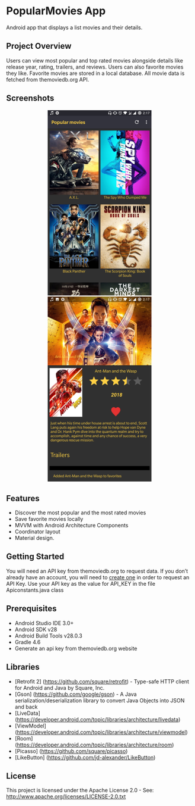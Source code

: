 # PopularMovies App
Android app that displays a list movies and their details.

## Project Overview
Users can view most popular and top rated movies alongside details like release year, rating, trailers, and reviews. Users can also favorite movies they like. Favorite movies are stored in a local database. 
All movie data is fetched from themoviedb.org API. 

<h2 align="left">Screenshots</h2>
<h4 align="center">
<img src="screenshots/main.jpg" width=280>
<img src="screenshots/detail.jpg" width=280>

## Features
*   Discover the most popular and the most rated movies
*   Save favorite movies locally
*   MVVM with Android Architecture Components
*   Coordinator layout
*   Material design.

## Getting Started
You will need an API key from themoviedb.org to request data. If you don’t already have an account, you will need to [create one](https://www.google.com/url?q=https://www.themoviedb.org/account/signup&sa=D&ust=1533333489625000) in order to
                                                                           request an API Key.
Use your API key as the value for API_KEY in the file Apiconstants.java class

## Prerequisites
*   Android Studio IDE 3.0+
*   Android SDK v28
*   Android Build Tools v28.0.3
*   Gradle 4.6
*   Generate an api key from themoviedb.org website 

## Libraries
*   [Retrofit 2] (https://github.com/square/retrofit) - Type-safe HTTP client for Android and Java by Square, Inc. 
*   [Gson] (https://github.com/google/gson) - A Java serialization/deserialization library to convert Java Objects into JSON and back
*   [LiveData] (https://developer.android.com/topic/libraries/architecture/livedata)
*   [ViewModel] (https://developer.android.com/topic/libraries/architecture/viewmodel)
*   [Room] (https://developer.android.com/topic/libraries/architecture/room)
*   [Picasso] (https://github.com/square/picasso)
*   [LikeButton] (https://github.com/jd-alexander/LikeButton)

## License
This project is licensed under the Apache License 2.0 - See: http://www.apache.org/licenses/LICENSE-2.0.txt
